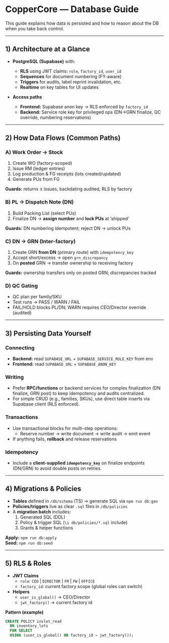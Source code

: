 # CopperCore — Database Guide

This guide explains how data is persisted and how to reason about the DB when you take back control.

---

## 1) Architecture at a Glance

- **PostgreSQL (Supabase)** with:
  - **RLS** using JWT claims: `role`, `factory_id`, `user_id`
  - **Sequences** for document numbering (FY-aware)
  - **Triggers** for audits, label reprint invalidation, etc.
  - **Realtime** on key tables for UI updates

- **Access paths**
  - **Frontend:** Supabase anon key → RLS enforced by `factory_id`
  - **Backend:** Service role key for privileged ops (DN→GRN finalize, QC override, numbering reservations)

---

## 2) How Data Flows (Common Paths)

### A) Work Order → Stock
1. Create WO (factory-scoped)
2. Issue RM (ledger entries)
3. Log production & FG receipts (lots created/updated)
4. Generate PUs from FG

**Guards:** returns ≤ issues, backdating audited, RLS by factory

### B) PL → Dispatch Note (DN)
1. Build Packing List (select PUs)
2. Finalize DN → **assign number** and **lock PUs** at ‘shipped’

**Guards:** DN numbering idempotent; reject DN → unlock PUs

### C) DN → GRN (Inter-factory)
1. Create GRN **from DN** (primary route) with `idempotency_key`
2. Accept short/excess → open `grn_discrepancy`
3. On **posted** GRN → transfer ownership to receiving factory

**Guards:** ownership transfers only on posted GRN; discrepancies tracked

### D) QC Gating
- QC plan per family/SKU
- Test runs → PASS / WARN / FAIL
- FAIL/HOLD blocks PL/DN; WARN requires CEO/Director override (audited)

---

## 3) Persisting Data Yourself

### Connecting
- **Backend:** read `SUPABASE_URL` + `SUPABASE_SERVICE_ROLE_KEY` from env
- **Frontend:** read `SUPABASE_URL` + `SUPABASE_ANON_KEY`

### Writing
- Prefer **RPC/functions** or backend services for complex finalization (DN finalize, GRN post) to keep idempotency and audits centralized.
- For simple CRUD (e.g., families, SKUs), use direct table inserts via Supabase client (RLS enforced).

### Transactions
- Use transactional blocks for multi-step operations:
  - Reserve number → write document → write audit → emit event
- If anything fails, **rollback** and release reservations

### Idempotency
- Include a **client-supplied `idempotency_key`** on finalize endpoints (DN/GRN) to avoid double posts on retries.

---

## 4) Migrations & Policies

- **Tables** defined in `/db/schema` (TS) → generate SQL via `npm run db:gen`
- **Policies/triggers** live as clear `.sql` files in `/db/policies`
- A **migration batch** includes:
  1. Generated SQL (DDL)
  2. Policy & trigger SQL (`\i db/policies/*.sql` include)
  3. Grants & helper functions

**Apply:** `npm run db:apply`  
**Seed:** `npm run db:seed`

---

## 5) RLS & Roles

- **JWT Claims**
  - `role`: `CEO` | `DIRECTOR` | `FM` | `FW` | `OFFICE`
  - `factory_id`: current factory scope (global roles can switch)
- **Helpers**
  - `user_is_global()` → CEO/Director
  - `jwt_factory()` → current factory id

**Pattern (example)**
```sql
CREATE POLICY invlot_read
  ON inventory_lots
  FOR SELECT
  USING (user_is_global() OR factory_id = jwt_factory());